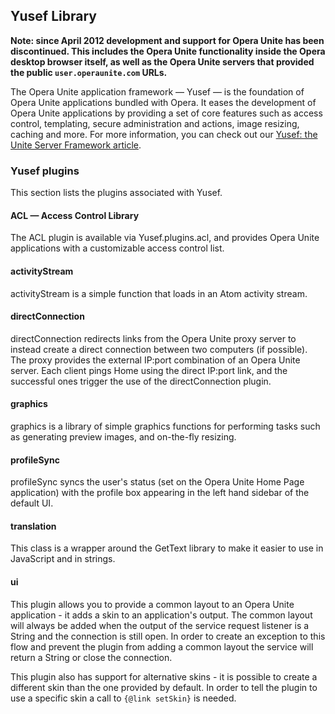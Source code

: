 ## Yusef Library

**Note: since April 2012 development and support for Opera Unite has been discontinued. This includes the Opera Unite functionality inside the Opera desktop browser itself, as well as the Opera Unite servers that provided the public `user.operaunite.com` URLs.**

The Opera Unite application framework — Yusef — is the foundation of Opera Unite applications bundled with Opera. It eases the development of Opera Unite applications by providing a set of core features such as access control, templating, secure administration and actions, image resizing, caching and more. For more information, you can check out our [Yusef: the Unite Server Framework article](http://dev.opera.com/articles/view/yusef-the-unite-server-framework/).

### Yusef plugins

This section lists the plugins associated with Yusef.

#### ACL — Access Control Library

The ACL plugin is available via Yusef.plugins.acl, and provides Opera Unite applications with a customizable access control list.

#### activityStream

activityStream is a simple function that loads in an Atom activity stream.

#### directConnection

directConnection redirects links from the Opera Unite proxy server to instead create a direct connection between two computers (if possible). The proxy provides the external IP:port combination of an Opera Unite server. Each client pings Home using the direct IP:port link, and the successful ones trigger the use of the directConnection plugin.

#### graphics

graphics is a library of simple graphics functions for performing tasks such as generating preview images, and on-the-fly resizing.

#### profileSync

profileSync syncs the user's status (set on the Opera Unite Home Page application) with the profile box appearing in the left hand sidebar of the default UI.

#### translation

This class is a wrapper around the GetText library to make it easier to use in JavaScript and in strings.

#### ui

This plugin allows you to provide a common layout to an Opera Unite application - it adds a skin to an application's output. The common layout will always be added when the output of the service request listener is a String and the connection is still open. In order to create an exception to this flow and prevent the plugin from adding a common layout the service will return a String or close the connection.

This plugin also has support for alternative skins - it is possible to create a different skin than the one provided by default. In order to tell the plugin to use a specific skin a call to `{@link setSkin}` is needed.